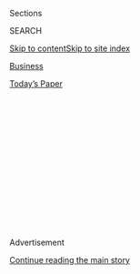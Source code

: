 <div id="app">

<div>

<div>

<div>

<div class="NYTAppHideMasthead css-1q2w90k e1suatyy0">

<div class="section css-ui9rw0 e1suatyy2">

<div class="css-eph4ug er09x8g0">

<div class="css-6n7j50">

</div>

<span class="css-1dv1kvn">Sections</span>

<div class="css-10488qs">

<span class="css-1dv1kvn">SEARCH</span>

</div>

[Skip to content](#site-content)[Skip to site
index](#site-index)

</div>

<div id="masthead-section-label" class="css-1wr3we4 eaxe0e00">

[Business](https://www.nytimes.com/section/business)

</div>

<div class="css-10698na e1huz5gh0">

</div>

</div>

<div id="masthead-bar-one" class="section hasLinks css-15hmgas e1csuq9d3">

<div class="css-uqyvli e1csuq9d0">

</div>

<div class="css-1uqjmks e1csuq9d1">

</div>

<div class="css-9e9ivx">

[](https://myaccount.nytimes.com/auth/login?response_type=cookie&client_id=vi)

</div>

<div class="css-1bvtpon e1csuq9d2">

[Today’s
Paper](https://www.nytimes.com/section/todayspaper)

</div>

</div>

</div>

</div>

<div data-aria-hidden="false">

<div id="site-content" data-role="main">

<div>

<div class="css-1aor85t" style="opacity:0.000000001;z-index:-1;visibility:hidden">

<div class="css-1hqnpie">

<div class="css-epjblv">

<span class="css-17xtcya">[Business](/section/business)</span><span class="css-x15j1o">|</span><span class="css-fwqvlz">THE
STEEL TRADE NEGOTIATIONS; THE EXPERTS WHO WILL FORGE THE NEW
QUOTAS</span>

</div>

<div class="css-k008qs">

<div class="css-1iwv8en">

<span class="css-18z7m18"></span>

<div>

</div>

</div>

<span class="css-1n6z4y">https://nyti.ms/29xgeMp</span>

<div class="css-1705lsu">

<div class="css-4xjgmj">

<div class="css-4skfbu" data-role="toolbar" data-aria-label="Social Media Share buttons, Save button, and Comments Panel with current comment count" data-testid="share-tools">

  - 
  - 
  - 
  - 
    
    <div class="css-6n7j50">
    
    </div>

  - 

</div>

</div>

</div>

</div>

</div>

</div>

<div id="NYT_TOP_BANNER_REGION" class="css-13pd83m">

</div>

<div id="top-wrapper" class="css-1sy8kpn">

<div id="top-slug" class="css-l9onyx">

Advertisement

</div>

[Continue reading the main
story](#after-top)

<div class="ad top-wrapper" style="text-align:center;height:100%;display:block;min-height:250px">

<div id="top" class="place-ad" data-position="top" data-size-key="top">

</div>

</div>

<div id="after-top">

</div>

</div>

<div id="sponsor-wrapper" class="css-1hyfx7x">

<div id="sponsor-slug" class="css-19vbshk">

Supported by

</div>

[Continue reading the main
story](#after-sponsor)

<div id="sponsor" class="ad sponsor-wrapper" style="text-align:center;height:100%;display:block">

</div>

<div id="after-sponsor">

</div>

</div>

THE STEEL TRADE
NEGOTIATIONS

<div class="css-1vkm6nb ehdk2mb0">

# THE STEEL TRADE NEGOTIATIONS; THE EXPERTS WHO WILL FORGE THE NEW QUOTAS

</div>

<div class="css-xt80pu e12qa4dv0">

<div class="css-1w184yk e1m0lo4l0">

Sept. 30,
1984

<div class="css-4xjgmj">

<div class="css-d8bdto" data-role="toolbar" data-aria-label="Social Media Share buttons, Save button, and Comments Panel with current comment count" data-testid="share-tools">

  - 
  - 
  - 
  - 
    
    <div class="css-6n7j50">
    
    </div>

  - 

</div>

</div>

</div>

</div>

<div class="section meteredContent css-1r7ky0e" name="articleBody" itemprop="articleBody">

<div class="css-j3uhc5">

<div class="css-1ve50l5">

<div class="css-1si6tjw">

<div class="css-p5jc4e">

![<span class="css-cnj6d5 e1z0qqy90" itemprop="copyrightHolder"><span class="css-1ly73wi e1tej78p0">Credit...</span><span><span>The
New York Times
Archives</span></span></span>](https://s1.nyt.com/timesmachine/pages/1/1984/09/30/236738_360W.png?quality=75&auto=webp&disable=upscale)

</div>

<div class="css-1s1pakw">

<div class="css-udpjq9">

See the article in its original context from  
September 30, 1984, <span>Section 3,</span> Page
6<span class="css-iry6ay"></span>[Buy
Reprints](https://store.nytimes.com/collections/new-york-times-page-reprints?utm_source=nytimes&utm_medium=article-page&utm_campaign=reprints)

</div>

<div class="css-1nq039c">

[View on
timesmachine](http://timesmachine.nytimes.com/timesmachine/1984/09/30/236738.html)

</div>

<div class="css-1gus26i">

TimesMachine is an exclusive benefit for home delivery and digital
subscribers.

</div>

</div>

</div>

<div class="css-1mweozg">

<div class="css-14uxcda">

About the Archive

</div>

<div class="css-6hi8ev">

This is a digitized version of an article from The Times’s print
archive, before the start of online publication in 1996. To preserve
these articles as they originally appeared, The Times does not alter,
edit or update them.

</div>

<div class="css-6hi8ev">

Occasionally the digitization process introduces transcription errors or
other problems; we are continuing to work to improve these archived
versions.

</div>

</div>

</div>

</div>

<div class="css-1fanzo5 StoryBodyCompanionColumn">

<div class="css-53u6y8">

SUSAN F. RASKY

WASHINGTON PRESIDENT REAGAN and United States trade representative Bill
Brock got most of the attention two weeks ago when the Administration
announced its decision to seek voluntary restraint agreements with
nations that export steel to the United States. As always, however,
there are a number of officials, working behind the scenes, who will
shape and negotiate these agreements, which are aimed at giving American
steel producers a respite from foreign competition.

The roles of the key U.S.T.R. players are likely to overlap and shift as
negotiations progress, but for now the lineup looks like this:

Mr. Brock will oversee the negotiations, although in the next month he
will be busy campaigning for Republican candidates for Congress. Robert
E. Lighthizer, a deputy trade representative who oversees industrial
policy and follows key economic sectors, including steel, agriculture
and services, will be the chief negotiator at most of the sessions.

Michael Smith, also a deputy trade representative and veteran negotiator
with both developing and industrialized countries, will be the
big-picture man. He will guide strategy to insure that an agreement with
one producing nation does not unduly disrupt the other producers.

Charles Blum, an assistant trade representative for industrial and
energy trade policy, is keeping the numbers. His 14-member staff has
already churned out much of the economic, product and market data on
which each agreement will be based.

</div>

</div>

<div class="css-1fanzo5 StoryBodyCompanionColumn">

<div class="css-53u6y8">

Free traders all, they have the task, over the next 90 days, to convince
the world's steel-producing countries to reduce their share of the
United States market from 25 percent to 18.5 percent over the next five
years. Each of the exporting countries will have an opportunity to
bargain over the size and composition of its new slice of the smaller
pie. Those that are not persuaded to accept voluntarily a smaller share
risk imposition of higher tariffs.

Some countries with unfair-trade cases currently pending in the United
States already have made a pilgrimage to the trade office for informal
discussions. Over the next 30 days, Mr. Lighthizer plans to meet
informally here with representatives from all the steel-exporting
countries, but most of the formal negotiations are expected to occur in
each country's capital.

Robert E. Lighthizer

It is 18 months since Mr. Lighthizer came to the trade representative's
office from Capitol Hill, and he is still surrounded by the memorabilia
of his career there as staff director and chief counsel to the Senate
Finance Committee. There are innumerable photographs of him with Sen.
Bob Dole, the committee's chairman and Mr. Lighthizer's friend and boss
for five years, as well as one with Rep. Dan Rostenkowski, chairman of
the House Ways and Means Committee, that fondly salutes ''Ambassador
Bob.'' ''There are days when I really miss the Hill,'' he said, propping
his feet up on a coffee table. ''It's a lot easier to get things done up
there.''

Mr. Lighthizer is a veteran of House-Senate conferences on major tax,
budget and trade bills. He is thus used to negotiations, he said, but
not to interminable ones. In Congress, he said, ''ultimately in
committee, in conference and on the floor, there's a show of hands and
the majority wins. That's what forces the compromise. Here, unless you
have a built-in deadline, nobody has the incentive to compromise.''

As he did in the Senate, Mr. Lighthizer said he tries to learn the nuts
and bolts of any issue he negotiates. He likes to do most of the talking
himself rather than delegating negotiations to an aide, he noted,
adding, ''I think it is important for the other side to see a unified
view.''

</div>

</div>

<div class="css-1fanzo5 StoryBodyCompanionColumn">

<div class="css-53u6y8">

''I try to be friendly in negotiations,'' he continued. ''I'm not the
theatrical type. The art of persuasion is knowing where the leverage
is.''

During his tenure on the Senate Finance Committee staff, first as chief
minority counsel and later as the youngest Senate staff director, Mr.
Lighthizer built a reputation as a highly intelligent policy aide and a
man who is quick with a comeback.

''Lighthizer always gets the last word in,'' said John J. Salmon, chief
counsel of the House Ways and Means Committee and a close friend. He is
also, he added, a quick study who understands political realities.

Mr. Lighthizer, who is 36 years old, was born in Ashtabula, Ohio,
graduated from Georgetown University and worked at the Washington law
firm of Covington & Burling before going to the Hill. He has the sort of
freckle-faced looks that are inevitably described as boyish, and that
could be a handicap in a job where much can depend on the appearance and
perception of power. But Mr. Lighthizer shrugs this off.

''As long as they know you've got the portfolio, the age thing doesn't
seem to have any real effect,'' he said. For example, he added, when he
was the chief negotiator for a long-term grain agreement with the Soviet
Union last year, ''I had a sense that, for the first half- hour or so,
they didn't quite accept the fact that I was the person who was going to
conduct the talks for our side. But there came a point where it was
clear they did.''

Michael B. Smith

People who have traveled with Michael Smith on negotiating sessions have
one iron-clad rule: never book the hotel room next to his. ''Picture
yourself lying in bed at three in the morning, and coming through the
wall is this booming voice discussing export credits or citrus quotas
and God knows what else, long-distance to every capital in the world,''
said one colleague who learned the hard way.

''Can I help it if I sparkle at 7 A.M?'' Mr. Smith asked, somewhat
disingenuously. But he admits that he probably is a trade junkie.

</div>

</div>

<div class="css-1fanzo5 StoryBodyCompanionColumn">

<div class="css-53u6y8">

Born in Marblehead, Mass., Mr. Smith, 48, an avid sailor, went to
Harvard and joined the State Department. He began his foreign service
career in 1960 as the third secretary at the American Embassy in
Teheran, and he is still officially on loan from State although he has
spent nearly 10 years working for the trade representative's office. In
1979, he was the nation's chief negotiator in the Multi- Fiber
Arrangement talks, and subsequently this country's trade representative
to GATT, the General Agreement on Tariffs and Trade in Geneva. At Mr.
Brock's behest, he has quietly begun trying to lay the groundwork for a
new round of multilateral trade talks, the first in the Reagan
Administration.

Mr. Smith is the United States Trade Office's Japan specialist - he has
just returned from his 47th trip to Tokyo - and has negotiated
semiconductor, beef and citrus agreements, as well as an entire tariff
package earlier this year, with the Japanese. But he has also negotiated
on virtually every type of trade issue and with delegations from most of
the countries that have ever done business with the United States.

''Trade negotiation is a Kabuki operation,'' he said, ''It's posturing
and shadows, wish lists and give lists. I guess I have a reputation for
being the bad cop,'' he added, grinning. ''We go through a negotiating
session, and people think of me as the heavy. Then Brock comes in with
that way that only he has. . .'' While Mr. Brock is reputed to be a
tough negotiator, he can also, by many accounts, lay on Southern charm
that contrasts with Mr. Smith's Yankee severity.

Charles H. Blum

Despite his role as coordinator for the mountain of statistical and
economic data that will be used in the steel negotiations, Charlie Blum
is regarded by friends and colleagues as an idea man.

''I do have oddball ideas,'' he conceded. ''I figure in negotiating, one
of the ways to find out what people really mean, to get past their
rhetoric, is to give them a new idea.'' For example, he asked earnestly,
''What would you think of a group of countries imposing countervailing
duties against another country that subsidizes exports to any one of
them? You could call it Mutual Self Defense Pact for Free Trade and
Steel. It's got problems, of course, but the reason I like this place is
that Brock tolerates oddball ideas.'' He hastened to note that the
notion of mutual self-defense has not been proposed for steel.

The Brooklyn-born Mr. Blum, 39, spent nine years in the Foreign Service,
including a stint as labor attache at the Embassy in San Salvador. Two
of his six children are Salvadoran orphans, adopted, he explained,
because ''there were so many kids out there on the streets, my wife and
I just couldn't bear to leave them.''

''The Foreign Service is awfully good training for a job like this,'' he
said, referring to his current position. ''You learn to understand the
interests of all the parties, to pick up not just what they are saying,
but what they can live with.''

</div>

</div>

<div class="css-1fanzo5 StoryBodyCompanionColumn">

<div class="css-53u6y8">

In his last several years at the State Department, Mr. Blum worked
almost exclusively on steel issues and joined the trade office in 1980
as the director of steel trade policy. His responsibilities now include
the full range of industrial products but, at least for the next few
months, steel will occupy most of his time.

''Charlie Blum and Bill Brock are really the ones who devised this new
steel plan and they are committed to making it work,'' said one foreign
steel industry official, who preferred to remain anonymous. ''Charlie
really believes that this new steel program carries the possibility -
not a guarantee, but the possiblity - that the American steel industry
will finally get its act together.''

There is other evidence that Mr. Blum is an optimist: a well-thumbed
copy of the children's book, ''The Little Engine That Could,'' in his
office. ''It's my number one management tool,'' he said. ''I tell
everybody on my staff, whenever they get discouraged, to come in and
read it.''

</div>

</div>

</div>

<div>

</div>

<div>

</div>

<div>

</div>

<div>

<div id="bottom-wrapper" class="css-1ede5it">

<div id="bottom-slug" class="css-l9onyx">

Advertisement

</div>

[Continue reading the main
story](#after-bottom)

<div id="bottom" class="ad bottom-wrapper" style="text-align:center;height:100%;display:block;min-height:90px">

</div>

<div id="after-bottom">

</div>

</div>

</div>

</div>

</div>

## Site Index

<div>

</div>

## Site Information Navigation

  - [© <span>2020</span> <span>The New York Times
    Company</span>](https://help.nytimes.com/hc/en-us/articles/115014792127-Copyright-notice)

<!-- end list -->

  - [NYTCo](https://www.nytco.com/)
  - [Contact
    Us](https://help.nytimes.com/hc/en-us/articles/115015385887-Contact-Us)
  - [Work with us](https://www.nytco.com/careers/)
  - [Advertise](https://nytmediakit.com/)
  - [T Brand Studio](http://www.tbrandstudio.com/)
  - [Your Ad
    Choices](https://www.nytimes.com/privacy/cookie-policy#how-do-i-manage-trackers)
  - [Privacy](https://www.nytimes.com/privacy)
  - [Terms of
    Service](https://help.nytimes.com/hc/en-us/articles/115014893428-Terms-of-service)
  - [Terms of
    Sale](https://help.nytimes.com/hc/en-us/articles/115014893968-Terms-of-sale)
  - [Site
    Map](https://spiderbites.nytimes.com)
  - [Help](https://help.nytimes.com/hc/en-us)
  - [Subscriptions](https://www.nytimes.com/subscription?campaignId=37WXW)

</div>

</div>

</div>

</div>
